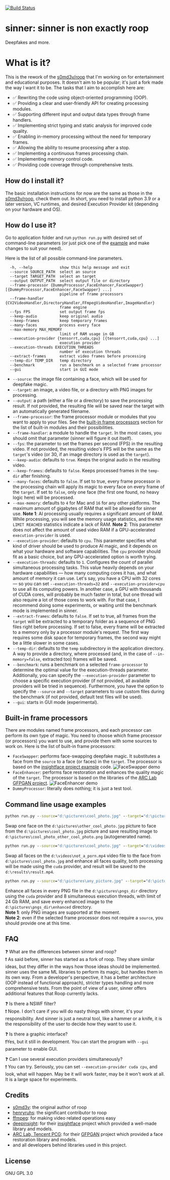 [![Build Status](https://github.com/pozitronik/roop/actions/workflows/ci.yml/badge.svg)](https://github.com/pozitronik/roop/actions)

# sinner: sinner is non exactly roop

Deepfakes and more.

# What is it?

This is the rework of the [s0md3v/roop](https://github.com/s0md3v/roop/) that I'm working on for entertainment and educational purposes. It doesn't aim to be popular; it's just a fork made the way I want it to be.
The tasks that I aim to accomplish here are:

- :white_check_mark: Rewriting the code using object-oriented programming (OOP).
- :white_check_mark: Providing a clear and user-friendly API for creating processing modules.
- :white_check_mark: Supporting different input and output data types through frame handlers.
- :white_check_mark: Implementing strict typing and static analysis for improved code quality.
- :white_check_mark: Enabling in-memory processing without the need for temporary frames.
- :white_check_mark: Allowing the ability to resume processing after a stop.
- :white_check_mark: Implementing a continuous frames processing chain.
- :white_check_mark: Implementing memory control code.
- :white_check_mark: Providing code coverage through comprehensive tests.

## How do I install it?

The basic installation instructions for now are the same as those in the [s0md3v/roop](https://github.com/s0md3v/roop#how-do-i-install-it), check them out.
In short, you need to install python 3.9 or a later version, VC runtimes, and desired Execution Provider kit (depending on your hardware and OS).

## How do I use it?

Go to application folder and run `python run.py` with desired set of command-line parameters (or just pick one of the [example](#command-line-usage-examples) and make changes to suit your need).

Here is the list of all possible command-line parameters. 
```
  -h, --help            show this help message and exit
  --source SOURCE_PATH  select an source
  --target TARGET_PATH  select an target
  --output OUTPUT_PATH  select output file or directory
  --frame-processor {DummyProcessor,FaceEnhancer,FaceSwapper} [{DummyProcessor,FaceEnhancer,FaceSwapper} ...]
                        pipeline of frame processors
  --frame-handler {CV2VideoHandler,DirectoryHandler,FFmpegVideoHandler,ImageHandler}
                        frame engine
  --fps FPS             set output frame fps
  --keep-audio          keep original audio
  --keep-frames         keep temporary frames
  --many-faces          process every face
  --max-memory MAX_MEMORY
                        limit of RAM usage in GB
  --execution-provider {tensorrt,cuda,cpu} [{tensorrt,cuda,cpu} ...]
                        execution provider
  --execution-threads EXECUTION_THREADS
                        number of execution threads
  --extract-frames      extract video frames before processing
  --temp-dir TEMP_DIR   temp directory
  --benchmark           run a benchmark on a selected frame processor
  --gui                 start in GUI mode
```
* `--source`: the image file containing a face, which will be used for deepfake magic.
* `--target`: an image, a video file, or a directory with PNG images for processing.
* `--output`: a path (either a file or a directory) to save the processing result. If not provided, the resulting file will be saved near the target with an automatically generated filename.
* `--frame-processor`: the frame processor module or modules that you want to apply to your files. See the [built-in frame processors](#built-in-frame-processors) section for the list of built-in modules and their possibilities.
* `--frame-handler`: a module to handle the `target`. In the most cases, you should omit that parameter (sinner will figure it out itself).
* `--fps`: the parameter to set the frames per second (FPS) in the resulting video. If not provided, the resulting video's FPS will be the same as the `target`'s video (or 30, if an image directory is used as the `target`).
* `--keep-audio`: defaults to `true`. Keeps the original audio in the resulting video.
* `--keep-frames`: defaults to `false`. Keeps processed frames in the `temp-dir` after finishing.
* `--many-faces`: defaults to `false`. If set to true, every frame processor in the processing chain will apply its magic to every face on every frame of the `target`. If set to `false`, only one face (the first one found, no heavy logic here) will be processed.
* `--max-memory`: defaults to `4` for Mac and `16` for any other platforms. The maximum amount of gigabytes of RAM that will be allowed for sinner use.
**Note 1**: AI processing usually requires a significant amount of RAM. While processing, you will see the memory usage statistics, and the `MEM LIMIT REACHED` statistics indicate a lack of RAM.
**Note 2**: This parameter does not affect the amount of used video RAM if a GPU-accelerated `execution-provider` is used.
* `--execution-provider`: defaults to `cpu`. This parameter specifies what kind of driver should be used to produce AI magic, and it depends on what your hardware and software capabilities. The `cpu` provider should fit as a basic choice, but any GPU-accelerated option is worth trying.
* `--execution-threads`: defaults to `1`. Configures the count of parallel simultaneous processing tasks. This value heavily depends on your hardware capabilities — how many computing cores it has, and what amount of memory it can use. Let's say, you have a CPU with 32 cores — so you can set `--execution-threads=32` and `--execution-provider=cpu` to use all its computing powers. In another case, a GPU with thousands of CUDA cores, will probably be much faster in total, but one thread will also require a lot of those cores to work with. For that case, I recommend doing some experiments, or waiting until the benchmark mode is implemented in sinner.
* `--extract-frames`: defaults to `false`. If set to true, all frames from the `target` will be extracted to a temporary folder as a sequence of PNG files right before processing. If set to false, every frame will be extracted to a memory only by a processor module's request. The first way requires some disk space for temporary frames, the second way might be a little slower in some cases.
* `--temp-dir`: defaults to the `temp` subdirectory in the application directory. A way to provide a directory, where processed (and, in the case of `--in-memory=false`, extracted too) frames will be saved.
* `--benchmark`: runs a benchmark on a selected `frame-processor` to determine the optimal value for the execution-threads parameter. Additionally, you can specify the `--execution-provider` parameter to choose a specific execution provider (if not provided, all available providers will be tried in sequence). Furthermore, you have the option to specify the `--source` and `--target` parameters to use custom files during the benchmark (if not provided, default test files will be used).
* `--gui`: starts in GUI mode (experimental).

## Built-in frame processors

There are modules named frame processors, and each processor can perform its own type of magic. You need to choose which frame processor (or processors)
you want to use, and provide them with some sources to work on. Here is the list of built-in frame processors: 
- `FaceSwapper`: performs face-swapping deepfake magic. It substitutes a face from the `source` to a face (or faces) in the `target`. The processor is based on the [insightface project example](https://github.com/deepinsight/insightface/blob/master/examples/in_swapper/inswapper_main.py) code.
![FaceSwapper demo](/demos/swapper-demo.gif)
- `FaceEnhancer`: performs face restoration and enhances the quality magic of the `target`. The processor is based on the libraries of the [ARC Lab GFPGAN project](https://github.com/TencentARC/GFPGAN).
![FaceEnhancer demo](/demos/enhancer-demo.jpg)
- `DummyProcessor`: literally does nothing; it is just a test tool.

## Command line usage examples

```cmd
python run.py --source="d:\pictures\cool_photo.jpg" --target="d:\pictures\other_cool_photo.jpg" --frame-processor=FaceSwapper
```
Swap one face on the `d:\pictures\other_cool_photo.jpg` picture to face from the `d:\pictures\cool_photo.jpg` picture and save resulting image to `d:\pictures\cool_photo_other_cool_photo.png` (autogenerated name).
```cmd
python run.py --source="d:\pictures\cool_photo.jpg" --target="d:\videos\not_a_porn.mp4" --frame-processor FaceSwapper FaceEnhancer --output="d:\results\result.mp4" --many-faces --execution-provider=cuda
```
Swap all faces on the `d:\videos\not_a_porn.mp4` video file to the face from `d:\pictures\cool_photo.jpg` and enhance all faces quality, both processing will be made using the `cuda` provider, and result will be saved to the `d:\results\result.mp4`.
```cmd
python run.py --source="d:\pictures\any_picture.jpg" --target="d:\pictures\pngs_dir" --output="d:\pictures\pngs_dir\enhanced" --frame-processor=FaceEnhancer --many-faces --max-memory=24 --execution-provider=cuda --execution-threads=8
```
Enhance all faces in every PNG file in the `d:\pictures\pngs_dir` directory using the `cuda` provider and 8 simultaneous execution threads, with limit of 24 Gb RAM, and save every enhanced image to the `d:\pictures\pngs_dir\enhanced` directory.<br/>
**Note 1**: only PNG images are supported at the moment.<br/>
**Note 2**: even if the selected frame processor does not require a `source`, you should provide one at this time.

## FAQ

:question: What are the differences between sinner and roop?<br/>
:exclamation: As said before, sinner has started as a fork of roop. They share similar ideas, but they differ in the ways how those ideas should be implemented.
sinner uses the same ML libraries to perform its magic, but handles them in its own way. From a developer's perspective, it has a better architecture (OOP instead of functional approach),
 stricter types handling and more comprehensive tests. From the point of view of a user, sinner offers additional features that Roop currently lacks.

:question: Is there a NSWF filter?<br/>
:exclamation: Nope. I don't care if you will do nasty things with sinner, it's your responsibility. And sinner is just a neutral tool, like a hammer or a knife, it is the responsibility of the user to decide how they want to use it.

:question: Is there a graphic interface?<br/>
:exclamation:Yes, but it still in development. You can start the program with `--gui` parameter to enable GUI.

:question: Can I use several execution providers simultaneously?<br/>
:exclamation: You can try. Seriously, you can set `--execution-provider cuda cpu`, and look, what will happen. May be it will work faster, may be it won't work at all. It is a large space for experiments.


## Credits

- [s0md3v](https://github.com/s0md3v/): the original author of roop
- [henryruhs](https://github.com/henryruhs): the significant contributor to roop
- [ffmpeg](https://ffmpeg.org/): for making video related operations easy
- [deepinsight](https://github.com/deepinsight): for their [insightface](https://github.com/deepinsight/insightface) project which provided a well-made library and models.
- [ARC Lab, Tencent PCG](https://github.com/TencentARC): for their [GFPGAN](https://github.com/TencentARC/GFPGAN) project which provided a face restoration library and models.
- and all developers behind libraries used in this project.

## License

GNU GPL 3.0